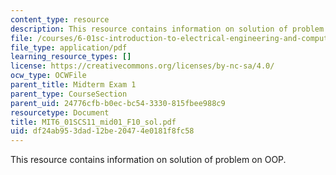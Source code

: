 ```yaml
---
content_type: resource
description: This resource contains information on solution of problem on OOP.
file: /courses/6-01sc-introduction-to-electrical-engineering-and-computer-science-i-spring-2011/df24ab953dad12be20474e0181f8fc58_MIT6_01SCS11_mid01_F10_sol.pdf
file_type: application/pdf
learning_resource_types: []
license: https://creativecommons.org/licenses/by-nc-sa/4.0/
ocw_type: OCWFile
parent_title: Midterm Exam 1
parent_type: CourseSection
parent_uid: 24776cfb-b0ec-bc54-3330-815fbee988c9
resourcetype: Document
title: MIT6_01SCS11_mid01_F10_sol.pdf
uid: df24ab95-3dad-12be-2047-4e0181f8fc58
---
```

This resource contains information on solution of problem on OOP.